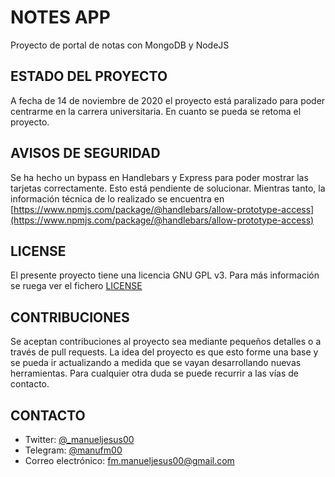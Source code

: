 # NOTES APP
Proyecto de portal de notas con MongoDB y NodeJS

## ESTADO DEL PROYECTO
A fecha de 14 de noviembre de 2020 el proyecto está paralizado para poder centrarme en la carrera universitaria. En cuanto se pueda se retoma el proyecto.

## AVISOS DE SEGURIDAD
Se ha hecho un bypass en Handlebars y Express para poder mostrar las tarjetas correctamente. Esto está pendiente de solucionar. Mientras tanto, la información técnica de lo realizado se encuentra en [https://www.npmjs.com/package/@handlebars/allow-prototype-access](https://www.npmjs.com/package/@handlebars/allow-prototype-access)

## LICENSE
El presente proyecto tiene una licencia GNU GPL v3. Para más información se ruega ver el fichero [LICENSE](LICENSE)

## CONTRIBUCIONES
Se aceptan contribuciones al proyecto sea mediante pequeños detalles o a través de pull requests. La idea del proyecto es que esto forme una base y se pueda ir actualizando a medida que se vayan desarrollando nuevas herramientas. Para cualquier otra duda se puede recurrir a las vías de contacto.

## CONTACTO
- Twitter: [@_manueljesus00](https://twitter.com/_manueljesus00)
- Telegram: [@manufm00](https://t.me/manufm00)
- Correo electrónico: [fm.manueljesus00@gmail.com](mailto:fm.manueljesus00@gmail.com)
